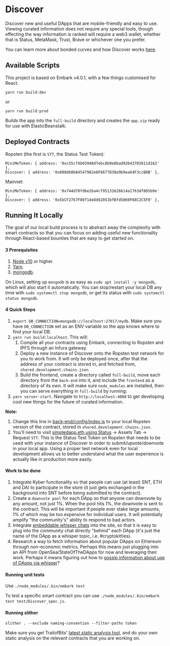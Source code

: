 # Discover  

Discover new and useful DApps that are mobile-friendly and easy to use. Viewing curated information does not require any special tools, though effecting the way information is ranked will require a web3 wallet, whether that is Status, MetaMask, Trust, Brave or whichever one you prefer.

You can learn more about bonded curves and how Discover works [here](https://our.status.im/discover-a-brave-new-curve/).

## Available Scripts

This project is based on Embark v4.0.1, with a few things customised for React. 

```
yarn run build:dev
```
or
```
yarn run build:prod
```

Builds the app into the `full-build` directory and creates the `app.zip` ready for use with ElasticBeanstalk.

## Deployed Contracts

Ropsten (the first is `STT`, the Status Test Token):

```
MiniMeToken: { address: '0xc55cf4b03948d7ebc8b9e8bad92643703811d162' },
Discover: { address: '0x008db8b84547982e8F6677D38e9b9ea64F3ccB8B' },
```

Mainnet:

```
MiniMeToken: { address: '0x744d70fdbe2ba4cf95131626614a1763df805b9e' },
Discover: { address: '0x5bCF2767F86f14eDd82053bfBfd5069F68C2C5F8' },
```

## Running It Locally

The goal of our local build process is to abstract away the complexity with smart contracts so that you can focus on adding useful new functionality through React-based bounties that are easy to get started on.

#### 3 Prerequisites

1. [Node v10](https://github.com/nvm-sh/nvm) or higher.
2. [Yarn](https://yarnpkg.com/).
3. [mongodb](https://www.mongodb.com/).

On Linux, setting up `mongodb` is as easy as `sudo apt install -y mongodb`, which will also start it automatically. You can stop/restart your local DB any time with `sudo systemctl stop mongodb`, or get its status with `sudo systemctl status mongodb`.

#### 4 Quick Steps

1. `export DB_CONNECTION=mongodb://localhost:27017/mydb`. Make sure you have `DB_CONNECTION` set as an ENV variable so the app knows where to find your local DB.
2. `yarn run build:localhost`. This will:
    1. Compile all your contracts using Embark, connecting to Ropsten and IPFS through an Infura gateway.
    2. Deploy a new instance of Discover onto the Ropsten test network for you to work from. It will only be deployed once, after that the address of your contract is stored in, and fetched from, `shared.development.chains.json`.
    3. Build the frontend, create a directory called `full-build`, move each directory from the `back-end` into it, and include the `frontend` as a directory of its own. It will make sure `node_modules` are installed, then you can serve everything in `full-build` by running:
3. `yarn server-start`. Navigate to `http://localhost:4000` to get developing cool new things for the future of curated information. 

**Note:** 

1. Change this line in [back-end/config/index.js](https://github.com/dap-ps/discover/blob/master/back-end/config/index.js#L24) to your local Ropsten version of the contract, stored in `shared.development.chains.json`.
2. You'll need to visit [simpledapp.eth using Status](https://status.im/get/) -> Assets Tab -> Request `STT`. This is the Status Test Token on Ropsten that needs to be used with your instance of Discover in order to submit/upvote/downvote in your local app. Using a proper test network even for local development allows us to better understand what the user experience is actually like in production more easily.

#### Work to be done

1. Integrate Kyber functionality so that people can use (at least) SNT, ETH and DAI to participate in the store (it just gets exchanged in the background into SNT before being submitted to the contract).
2. Create a `downvote pool` for each DApp so that anyone can downvote by any amount, not just 1%. When the pool hits 1%, the downvote is sent to the contract. This will be important if people ever stake large amounts, 1% of which may be too expensive for individual users. It will potentially amplify "the community's" ability to respond to bad actors.
3. Integrate [embeddable whisper chats](https://github.com/status-im/status-chat-widget) into the site, so that it is easy to plug into the community chat directly "behind" each DApp (it's just the name of the DApp as a whisper topic, i.e. #cryptokitties).
4. Research a way to fetch information about popular DApps on Ethereum through non-economic metrics. Perhaps this means just plugging into an API from OpenSea/StateOfTheDApps for now and leveraging their work. Perhaps it means figuring out how to [gossip information about use of DApps via whisper](https://discuss.status.im/t/friend-to-friend-content-discovery-community-feeds/1212)?

 
#### Running unit tests

Use `./node_modules/.bin/embark test`

To test a specific smart contract you can use `./node_modules/.bin/embark test test/Discover_spec.js`. 

#### Running slither

`slither . --exclude naming-convention --filter-paths token`

Make sure you get TrailofBits' [latest static analysis tool](https://securityonline.info/slither/), and do your own static analysis on the relevant contracts that you are working on.
